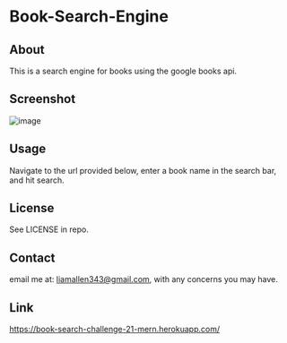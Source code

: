 # Book-Search-Engine

## About

This is a search engine for books using the google books api.

## Screenshot

![image](https://user-images.githubusercontent.com/113379247/227380913-8002c413-40fe-46f3-b2ba-87b52e6e56e3.png)

## Usage

Navigate to the url provided below, enter a book name in the search bar, and hit search.

## License

See LICENSE in repo.

## Contact

email me at: liamallen343@gmail.com,
with any concerns you may have.

## Link

https://book-search-challenge-21-mern.herokuapp.com/
